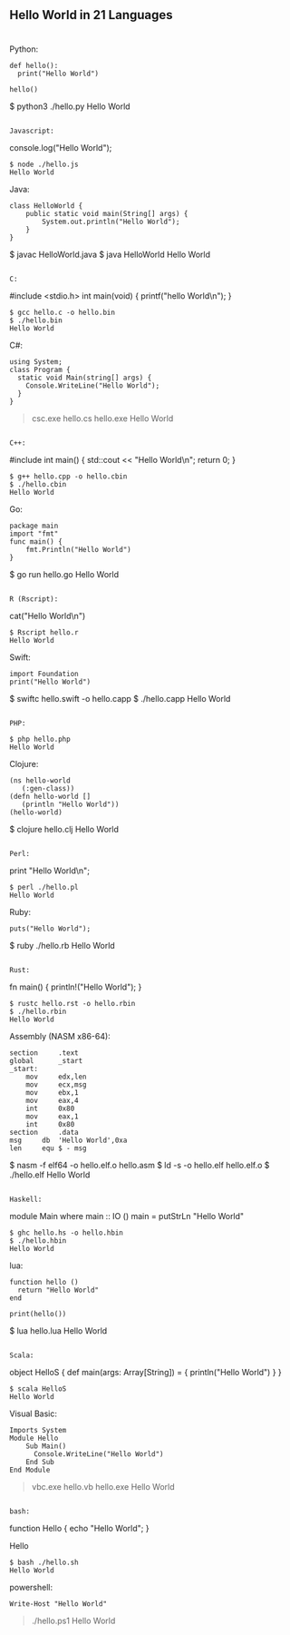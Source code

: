 #
## Hello World in 21 Languages ##
#

Python:
```
def hello():
  print("Hello World")

hello()
```
$ python3 ./hello.py
Hello World
```

Javascript:
```
console.log("Hello World");
```
$ node ./hello.js
Hello World
```

Java:
```
class HelloWorld {
    public static void main(String[] args) {
        System.out.println("Hello World");
    }
}
```
$ javac HelloWorld.java
$ java HelloWorld
Hello World
```

C:
```
#include <stdio.h>
int main(void)
{ printf("hello World\n"); }
```
$ gcc hello.c -o hello.bin
$ ./hello.bin
Hello World
```

C#:
```
using System;
class Program {
  static void Main(string[] args) {
    Console.WriteLine("Hello World");
  }
}
```
> csc.exe hello.cs
> hello.exe
Hello World
```

C++:
```
#include <iostream>
int main()
{ std::cout << "Hello World\n";
    return 0; }
```
$ g++ hello.cpp -o hello.cbin
$ ./hello.cbin
Hello World
```

Go:
```
package main
import "fmt"
func main() {
    fmt.Println("Hello World")
}
```
$ go run hello.go
Hello World
```

R (Rscript):
```
cat("Hello World\n")
```
$ Rscript hello.r
Hello World
```

Swift:
```
import Foundation
print("Hello World")
```
$ swiftc hello.swift -o hello.capp
$ ./hello.capp
Hello World
```

PHP:
```
<?php
echo("Hello World\n");
?>
```
$ php hello.php
Hello World
```

Clojure:
```
(ns hello-world
   (:gen-class))
(defn hello-world []
   (println "Hello World"))
(hello-world)
```
$ clojure hello.clj
Hello World
```

Perl:
```
print "Hello World\n";
```
$ perl ./hello.pl
Hello World
```

Ruby:
```
puts("Hello World");
```
$ ruby ./hello.rb
Hello World
```

Rust:
```
fn main() {
    println!("Hello World");
}
```
$ rustc hello.rst -o hello.rbin
$ ./hello.rbin
Hello World
```

Assembly (NASM x86-64):
```
section     .text
global      _start
_start:
    mov     edx,len
    mov     ecx,msg
    mov     ebx,1
    mov     eax,4
    int     0x80
    mov     eax,1
    int     0x80
section     .data
msg     db  'Hello World',0xa
len     equ $ - msg
```
$ nasm -f elf64 -o hello.elf.o hello.asm
$ ld -s -o hello.elf hello.elf.o
$ ./hello.elf
Hello World

```

Haskell:
```
module Main where
main :: IO ()
main = putStrLn "Hello World"
```
$ ghc hello.hs -o hello.hbin
$ ./hello.hbin
Hello World
```

lua:
```
function hello ()
  return "Hello World"
end

print(hello())
```
$ lua hello.lua
Hello World
```

Scala:
```
object HelloS {
    def main(args: Array[String]) = {
        println("Hello World")
    }
}
```
$ scala HelloS
Hello World
```

Visual Basic:
```
Imports System
Module Hello
    Sub Main()
      Console.WriteLine("Hello World")
    End Sub
End Module
```
> vbc.exe hello.vb
> hello.exe
Hello World
```

bash:
```
function Hello {
	echo "Hello World";
}

Hello
```
$ bash ./hello.sh
Hello World
```

powershell:
```
Write-Host "Hello World"
```
> ./hello.ps1
Hello World
```
